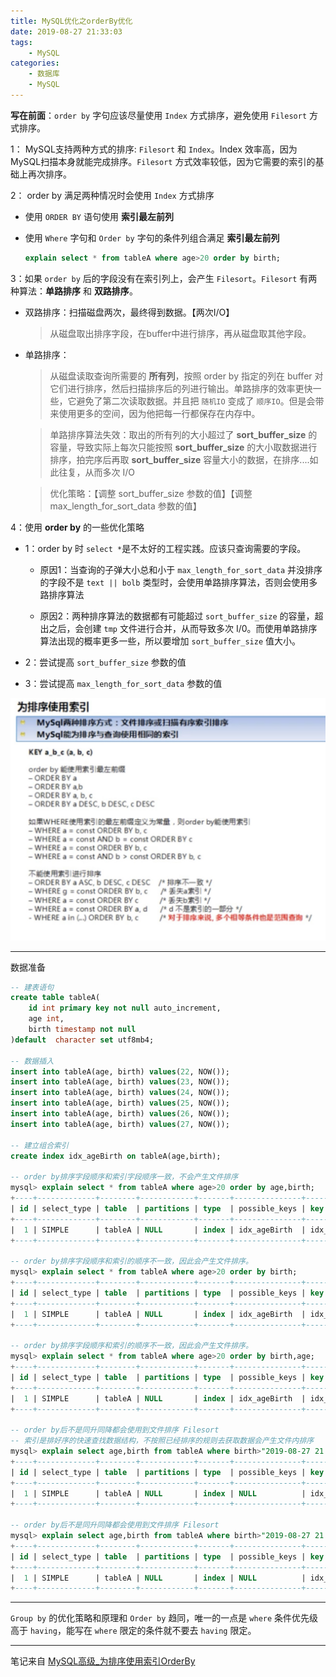 ```yaml
---
title: MySQL优化之orderBy优化
date: 2019-08-27 21:33:03
tags:
    - MySQL
categories:
    - 数据库
    - MySQL
---
```


**写在前面**：`order by` 字句应该尽量使用 `Index` 方式排序，避免使用 `Filesort` 方式排序。

<!--more-->

1： MySQL支持两种方式的排序: `Filesort` 和 `Index`。Index 效率高，因为MySQL扫描本身就能完成排序。`Filesort` 方式效率较低，因为它需要的索引的基础上再次排序。

2： order by 满足两种情况时会使用 `Index` 方式排序

- 使用 `ORDER BY` 语句使用 **索引最左前列**

- 使用 `Where` 字句和 `Order by` 字句的条件列组合满足  **索引最左前列**

    ```sql
    explain select * from tableA where age>20 order by birth;
    ```

3：如果 `order by` 后的字段没有在索引列上，会产生 `Filesort`。`Filesort` 有两种算法：**单路排序** 和 **双路排序**。

- 双路排序：扫描磁盘两次，最终得到数据。【两次I/O】

    > 从磁盘取出排序字段，在buffer中进行排序，再从磁盘取其他字段。

- 单路排序：

    > 从磁盘读取查询所需要的 **所有列**，按照 order by 指定的列在 buffer 对它们进行排序，然后扫描排序后的列进行输出。单路排序的效率更快一些，它避免了第二次读取数据。并且把 `随机IO` 变成了 `顺序IO`。但是会带来使用更多的空间，因为他把每一行都保存在内存中。

    > 单路排序算法失效：取出的所有列的大小超过了 **sort_buffer_size** 的容量，导致实际上每次只能按照 **sort_buffer_size** 的大小取数据进行排序，拍完序后再取 **sort_buffer_size** 容量大小的数据，在排序....如此往复，从而多次 I/O

    > 优化策略：【调整 sort_buffer_size 参数的值】【调整max_length_for_sort_data 参数的值】

4：使用 **order by** 的一些优化策略

- 1：order by 时 `select *`是不太好的工程实践。应该只查询需要的字段。

    - 原因1：当查询的子弹大小总和小于 `max_length_for_sort_data` 并没排序的字段不是 `text || bolb` 类型时，会使用单路排序算法，否则会使用多路排序算法

    - 原因2：两种排序算法的数据都有可能超过 `sort_buffer_size` 的容量，超出之后，会创建 `tmp` 文件进行合并，从而导致多次 I/0。而使用单路排序算法出现的概率更多一些，所以要增加 `sort_buffer_size` 值大小。

- 2：尝试提高 `sort_buffer_size` 参数的值

- 3：尝试提高 `max_length_for_sort_data` 参数的值

![order-by是否使用索引排序分析](/images/blog/201908/8-order-by是否使用索引排序分析.jpeg)

---

数据准备

```sql
-- 建表语句
create table tableA(
    id int primary key not null auto_increment,
    age int,
    birth timestamp not null
)default  character set utf8mb4;

-- 数据插入
insert into tableA(age, birth) values(22, NOW());
insert into tableA(age, birth) values(23, NOW());
insert into tableA(age, birth) values(24, NOW());
insert into tableA(age, birth) values(25, NOW());
insert into tableA(age, birth) values(26, NOW());
insert into tableA(age, birth) values(27, NOW());

-- 建立组合索引
create index idx_ageBirth on tableA(age,birth);

-- order by排序字段顺序和索引字段顺序一致，不会产生文件排序
mysql> explain select * from tableA where age>20 order by age,birth;
+----+-------------+--------+------------+-------+---------------+--------------+---------+------+------+----------+--------------------------+
| id | select_type | table  | partitions | type  | possible_keys | key          | key_len | ref  | rows | filtered | Extra                    |
+----+-------------+--------+------------+-------+---------------+--------------+---------+------+------+----------+--------------------------+
|  1 | SIMPLE      | tableA | NULL       | index | idx_ageBirth  | idx_ageBirth | 9       | NULL |    6 |   100.00 | Using where; Using index |
+----+-------------+--------+------------+-------+---------------+--------------+---------+------+------+----------+--------------------------+

-- order by排序字段顺序和索引的顺序不一致，因此会产生文件排序。
mysql> explain select * from tableA where age>20 order by birth;
+----+-------------+--------+------------+-------+---------------+--------------+---------+------+------+----------+------------------------------------------+
| id | select_type | table  | partitions | type  | possible_keys | key          | key_len | ref  | rows | filtered | Extra                                    |
+----+-------------+--------+------------+-------+---------------+--------------+---------+------+------+----------+------------------------------------------+
|  1 | SIMPLE      | tableA | NULL       | index | idx_ageBirth  | idx_ageBirth | 9       | NULL |    6 |   100.00 | Using where; Using index; Using filesort |
+----+-------------+--------+------------+-------+---------------+--------------+---------+------+------+----------+------------------------------------------+

-- order by排序字段顺序和索引的顺序不一致，因此会产生文件排序。
mysql> explain select * from tableA where age>20 order by birth,age;
+----+-------------+--------+------------+-------+---------------+--------------+---------+------+------+----------+------------------------------------------+
| id | select_type | table  | partitions | type  | possible_keys | key          | key_len | ref  | rows | filtered | Extra                                    |
+----+-------------+--------+------------+-------+---------------+--------------+---------+------+------+----------+------------------------------------------+
|  1 | SIMPLE      | tableA | NULL       | index | idx_ageBirth  | idx_ageBirth | 9       | NULL |    6 |   100.00 | Using where; Using index; Using filesort |
+----+-------------+--------+------------+-------+---------------+--------------+---------+------+------+----------+------------------------------------------+

-- order by后不是同升同降都会使用到文件排序 Filesort
-- 索引是排好序的快速查找数据结构，不按照已经排序的规则去获取数据会产生文件内排序
mysql> explain select age,birth from tableA where birth>"2019-08-27 21:52:08" order by age desc,birth asc;
+----+-------------+--------+------------+-------+---------------+--------------+---------+------+------+----------+------------------------------------------+
| id | select_type | table  | partitions | type  | possible_keys | key          | key_len | ref  | rows | filtered | Extra                                    |
+----+-------------+--------+------------+-------+---------------+--------------+---------+------+------+----------+------------------------------------------+
|  1 | SIMPLE      | tableA | NULL       | index | NULL          | idx_ageBirth | 9       | NULL |    6 |    33.33 | Using where; Using index; Using filesort |
+----+-------------+--------+------------+-------+---------------+--------------+---------+------+------+----------+------------------------------------------+

-- order by后不是同升同降都会使用到文件排序 Filesort
mysql> explain select age,birth from tableA where birth>"2019-08-27 21:52:08" order by age asc,birth desc;
+----+-------------+--------+------------+-------+---------------+--------------+---------+------+------+----------+------------------------------------------+
| id | select_type | table  | partitions | type  | possible_keys | key          | key_len | ref  | rows | filtered | Extra                                    |
+----+-------------+--------+------------+-------+---------------+--------------+---------+------+------+----------+------------------------------------------+
|  1 | SIMPLE      | tableA | NULL       | index | NULL          | idx_ageBirth | 9       | NULL |    6 |    33.33 | Using where; Using index; Using filesort |
+----+-------------+--------+------------+-------+---------------+--------------+---------+------+------+----------+------------------------------------------+

```
---

`Group by` 的优化策略和原理和 `Order by` 趋同，唯一的一点是 `where` 条件优先级高于 `having`，能写在 `where` 限定的条件就不要去 `having` 限定。

---
笔记来自 [MySQL高级_为排序使用索引OrderBy](https://www.bilibili.com/video/av49181542/?p=226)
